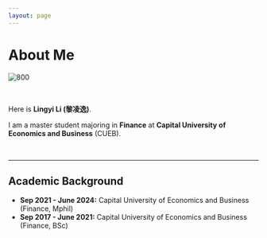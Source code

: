 ```yaml
---
layout: page
---
```


# About Me

![800](https://lingyili2000.github.io/lilingyi.jpg)

<br>

Here is **Lingyi Li (黎凌逸)**.

I am a master student majoring in **Finance** at **Capital University of Economics and Business** (CUEB).

<br>

---

## Academic Background

- **Sep 2021 - June 2024:** Capital University of Economics and Business (Finance, Mphil)
- **Sep 2017 - June 2021:** Capital University of Economics and Business (Finance, BSc)

<br>

<br>
